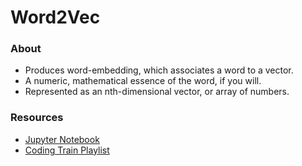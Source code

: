 # Word2Vec

### About
* Produces word-embedding, which associates a word to a vector.
* A numeric, mathematical essence of the word, if you will.
* Represented as an nth-dimensional vector, or array of numbers.

### Resources
* [Jupyter Notebook](https://github.com/EthanThatOneKid/python/blob/master/colab/word2vec.ipynb)
* [Coding Train Playlist](https://www.youtube.com/playlist?list=PLRqwX-V7Uu6aQ0oh9nH8c6U1j9gCg-GdF)
